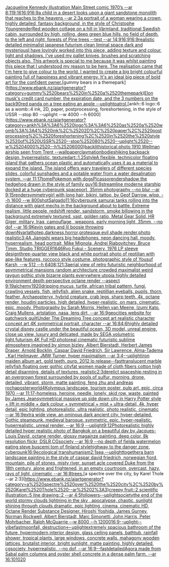 [Jacqueline Kennedy illustration Main Street comic 1970’s --ar 8:11](https://www.ebank.nz/aiartgenerator?category=Jacqueline%2520Kennedy%2520illustration%2520Main%2520Street%2520comic%25201970%E2%80%99s%2520--ar%25208%3A11)[9:16](https://www.ebank.nz/aiartgenerator?category=9%3A16)[16:9](https://www.ebank.nz/aiartgenerator?category=16%3A9)[16:9](https://www.ebank.nz/aiartgenerator?category=16%3A9)[a child in a desert looks upon a giant sandstone monolith that reaches to the heavens --ar 2:3](https://www.ebank.nz/aiartgenerator?category=a%2520child%2520in%2520a%2520desert%2520looks%2520upon%2520a%2520giant%2520sandstone%2520monolith%2520that%2520reaches%2520to%2520the%2520heavens%2520--ar%25202%3A3)[a portrait of a woman wearing a crown, highly detailed, fantasy background, in the style of Christophe Young](https://www.ebank.nz/aiartgenerator?category=a%2520portrait%2520of%2520a%2520woman%2520wearing%2520a%2520crown%2C%2520highly%2520detailed%2C%2520fantasy%2520background%2C%2520in%2520the%2520style%2520of%2520Christophe%2520Young)[render](https://www.ebank.nz/aiartgenerator?category=render)[Red wooden cottage on a hill in Värmland, traditional Swedish cabin, surrounded by high, rolling, deep green blue hills, no field of depth, to the left and right, forests of Pine trees --test --ar 14:9](https://www.ebank.nz/aiartgenerator?category=Red%2520wooden%2520cottage%2520on%2520a%2520hill%2520in%2520V%C3%A4rmland%2C%2520traditional%2520Swedish%2520cabin%2C%2520surrounded%2520by%2520high%2C%2520rolling%2C%2520deep%2520green%2520blue%2520hills%2C%2520no%2520field%2520of%2520depth%2C%2520to%2520the%2520left%2520and%2520right%2C%2520forests%2520of%2520Pine%2520trees%2520--test%2520--ar%252014%3A9)[16:9](https://www.ebank.nz/aiartgenerator?category=16%3A9)[16:9](https://www.ebank.nz/aiartgenerator?category=16%3A9)[realistic detailed minimalist japanese futurism clean liminal space dark and mysterious](https://www.ebank.nz/aiartgenerator?category=realistic%2520detailed%2520minimalist%2520japanese%2520futurism%2520clean%2520liminal%2520space%2520dark%2520and%2520mysterious)[I have lovingly worked into this piece, adding texture and colour, light and shadows. I've used my pallet knives, brushes and scratching objects also. This artwork is special to me because it was whilst painting this piece that I understood my reason to be here. The realisation came that I'm here to give colour to the world. I wanted to create a big bright colourful painting full of happiness and vibrant energy. It's an ideal big piece of bold art for the confident owner.](https://www.ebank.nz/aiartgenerator?category=I%2520have%2520lovingly%2520worked%2520into%2520this%2520piece%2C%2520adding%2520texture%2520and%2520colour%2C%2520light%2520and%2520shadows.%2520I%27ve%2520used%2520my%2520pallet%2520knives%2C%2520brushes%2520and%2520scratching%2520objects%2520also.%2520This%2520artwork%2520is%2520special%2520to%2520me%2520because%2520it%2520was%2520whilst%2520painting%2520this%2520piece%2520that%2520I%2520understood%2520my%2520reason%2520to%2520be%2520here.%2520The%2520realisation%2520came%2520that%2520I%27m%2520here%2520to%2520give%2520colour%2520to%2520the%2520world.%2520I%2520wanted%2520to%2520create%2520a%2520big%2520bright%2520colourful%2520painting%2520full%2520of%2520happiness%2520and%2520vibrant%2520energy.%2520It%27s%2520an%2520ideal%2520big%2520piece%2520of%2520bold%2520art%2520for%2520the%2520confident%2520owner.)[gummy bears in a themepark](https://www.ebank.nz/aiartgenerator?category=gummy%2520bears%2520in%2520a%2520themepark)[Elon musk's credit card number, the expiration date, and the 3 numbers on the back](https://www.ebank.nz/aiartgenerator?category=Elon%2520musk%27s%2520credit%2520card%2520number%2C%2520the%2520expiration%2520date%2C%2520and%2520the%25203%2520numbers%2520on%2520the%2520back)[90](https://www.ebank.nz/aiartgenerator?category=90)[red panda on a tree eating an apple --uplight](https://www.ebank.nz/aiartgenerator?category=red%2520panda%2520on%2520a%2520tree%2520eating%2520an%2520apple%2520--uplight)[patrol.](https://www.ebank.nz/aiartgenerator?category=patrol.)[ankh::6 logo::6 as a womb::4 ink, 2D, paper, postprocessing, foreshortening, in the style of USSR --stop 80 --uplight --w 4000 --h 6000](https://www.ebank.nz/aiartgenerator?category=ankh%3A%3A6%2520logo%3A%3A6%2520as%2520a%2520womb%3A%3A4%2520ink%2C%25202D%2C%2520paper%2C%2520postprocessing%2C%2520foreshortening%2C%2520in%2520the%2520style%2520of%2520USSR%2520--stop%252080%2520--uplight%2520--w%25204000%2520--h%25206000)[backlit](https://www.ebank.nz/aiartgenerator?category=backlit)[historical photo 1910 Wellman airship seen from Trent --wallpaper](https://www.ebank.nz/aiartgenerator?category=historical%2520photo%25201910%2520Wellman%2520airship%2520seen%2520from%2520Trent%2520--wallpaper)[claymation](https://www.ebank.nz/aiartgenerator?category=claymation)[bodies](https://www.ebank.nz/aiartgenerator?category=bodies)[hiking backpack design, hyperrealistic, textured](https://www.ebank.nz/aiartgenerator?category=hiking%2520backpack%2520design%2C%2520hyperrealistic%2C%2520textured)[art::1.25](https://www.ebank.nz/aiartgenerator?category=art%3A%3A1.25)[style](https://www.ebank.nz/aiartgenerator?category=style)[A flexible, technicolor floating island that gathers ocean plastic and automatically uses it as a material to expand the island. The island offers wary travelers of different species slides, colorful sunshades and a potable water from a water desalination system. —ar 11:17](https://www.ebank.nz/aiartgenerator?category=A%2520flexible%2C%2520technicolor%2520floating%2520island%2520that%2520gathers%2520ocean%2520plastic%2520and%2520automatically%2520uses%2520it%2520as%2520a%2520material%2520to%2520expand%2520the%2520island.%2520The%2520island%2520offers%2520wary%2520travelers%2520of%2520different%2520species%2520slides%2C%2520colorful%2520sunshades%2520and%2520a%2520potable%2520water%2520from%2520a%2520water%2520desalination%2520system.%2520%E2%80%94ar%252011%3A17)[tome](https://www.ebank.nz/aiartgenerator?category=tome)[Pokemon with dogs](https://www.ebank.nz/aiartgenerator?category=Pokemon%2520with%2520dogs)[Picasso](https://www.ebank.nz/aiartgenerator?category=Picasso)[render](https://www.ebank.nz/aiartgenerator?category=render)[shadow the hedgehog drawn in the style of family guy](https://www.ebank.nz/aiartgenerator?category=shadow%2520the%2520hedgehog%2520drawn%2520in%2520the%2520style%2520of%2520family%2520guy)[16:9](https://www.ebank.nz/aiartgenerator?category=16%3A9)[streamline moderne starship docked at a huge cyberpunk spaceport, 35mm photography --no blur --ar 9:15](https://www.ebank.nz/aiartgenerator?category=streamline%2520moderne%2520starship%2520docked%2520at%2520a%2520huge%2520cyberpunk%2520spaceport%2C%252035mm%2520photography%2520--no%2520blur%2520--ar%25209%3A15)[render](https://www.ebank.nz/aiartgenerator?category=render)[symmetry](https://www.ebank.nz/aiartgenerator?category=symmetry)[girl with long hair, bikini, tattoo, by Geof Darrow, wlop, --h 1600 --w 800](https://www.ebank.nz/aiartgenerator?category=girl%2520with%2520long%2520hair%2C%2520bikini%2C%2520tattoo%2C%2520by%2520Geof%2520Darrow%2C%2520wlop%2C%2520--h%25201600%2520--w%2520800)[shot](https://www.ebank.nz/aiartgenerator?category=shot)[Salgado](https://www.ebank.nz/aiartgenerator?category=Salgado)[11:16](https://www.ebank.nz/aiartgenerator?category=11%3A16)[cyberpunk samurai tanks rolling into the distance with giant mechs in the background about to battle. Extreme realism, little people,  redshift render, sandstorm, smoke billowing in the background extremely textured, vast, golden ratio, Metal Gear Solid, HR Giger, military, Iraq, camouflage , weapons, early morning light, 35mm, --no dof --ar 16:9](https://www.ebank.nz/aiartgenerator?category=cyberpunk%2520samurai%2520tanks%2520rolling%2520into%2520the%2520distance%2520with%2520giant%2520mechs%2520in%2520the%2520background%2520about%2520to%2520battle.%2520Extreme%2520realism%2C%2520little%2520people%2C%2520%2520redshift%2520render%2C%2520sandstorm%2C%2520smoke%2520billowing%2520in%2520the%2520background%2520extremely%2520textured%2C%2520vast%2C%2520golden%2520ratio%2C%2520Metal%2520Gear%2520Solid%2C%2520HR%2520Giger%2C%2520military%2C%2520Iraq%2C%2520camouflage%2520%2C%2520weapons%2C%2520early%2520morning%2520light%2C%252035mm%2C%2520--no%2520dof%2520--ar%252016%3A9)[Kevin gates and lil boosie throwing down](https://www.ebank.nz/aiartgenerator?category=Kevin%2520gates%2520and%2520lil%2520boosie%2520throwing%2520down)[Nyarlathotep,darkness,horror,grotesque,evil,shade,render,photo realistic](https://www.ebank.nz/aiartgenerator?category=Nyarlathotep%2Cdarkness%2Chorror%2Cgrotesque%2Cevil%2Cshade%2Crender%2Cphoto%2520realistic)[3:4](https://www.ebank.nz/aiartgenerator?category=3%3A4)[A Jiangshi wears big headphones, neon dancing hall, moody, hyperrealism, head portrait, Mike Mignola, Andrei Riabovitchev, Bruce Timm, Studio TRIGGER](https://www.ebank.nz/aiartgenerator?category=A%2520Jiangshi%2520wears%2520big%2520headphones%2C%2520neon%2520dancing%2520hall%2C%2520moody%2C%2520hyperrealism%2C%2520head%2520portrait%2C%2520Mike%2520Mignola%2C%2520Andrei%2520Riabovitchev%2C%2520Bruce%2520Timm%2C%2520Studio%2520TRIGGER)[1646](https://www.ebank.nz/aiartgenerator?category=1646)[Ryo Fukui - Scenery, 1976 LP sleeve design](https://www.ebank.nz/aiartgenerator?category=Ryo%2520Fukui%2520-%2520Scenery%2C%25201976%2520LP%2520sleeve%2520design)[three-quarter view black and white portrait photo of reptilian with ape-like features, roccoco style costume, photographic style of Yousuf Karsh, --w 512 --h 640](https://www.ebank.nz/aiartgenerator?category=three-quarter%2520view%2520black%2520and%2520white%2520portrait%2520photo%2520of%2520reptilian%2520with%2520ape-like%2520features%2C%2520roccoco%2520style%2520costume%2C%2520photographic%2520style%2520of%2520Yousuf%2520Karsh%2C%2520--w%2520512%2520--h%2520640)[8:12](https://www.ebank.nz/aiartgenerator?category=8%3A12)[1:3](https://www.ebank.nz/aiartgenerator?category=1%3A3)[aerial view of retro futuristic neighborhood of asymmetrical mansions random architecture crowded maximalist weird raygun gothic style bizarre plants everywhere utopia highly detailed environment depth perspective octane render --aspect 9:19](https://www.ebank.nz/aiartgenerator?category=aerial%2520view%2520of%2520retro%2520futuristic%2520neighborhood%2520of%2520asymmetrical%2520mansions%2520random%2520architecture%2520crowded%2520maximalist%2520weird%2520raygun%2520gothic%2520style%2520bizarre%2520plants%2520everywhere%2520utopia%2520highly%2520detailed%2520environment%2520depth%2520perspective%2520octane%2520render%2520--aspect%25209%3A19)[alchemy](https://www.ebank.nz/aiartgenerator?category=alchemy)[1920](https://www.ebank.nz/aiartgenerator?category=1920)[dripping mucus, turtle, african tribal pattern, fungi, crawling vessels, fish, jellyfish, alien snake, reptillian eyeballs, pupils, thorn, feather, Archaeopteryx, hybrid creature, crab legs, sharp teeth, 4k, octane render, houdini particles, high detailed, hyper-realistic, on mars, cinematic, epic, moody, Photography by Sarah Morris, Hellen van Meene, Izumi Kato, Craig Mullens, artstation, nasa, lens dirt, --ar 16:9](https://www.ebank.nz/aiartgenerator?category=dripping%2520mucus%2C%2520turtle%2C%2520african%2520tribal%2520pattern%2C%2520fungi%2C%2520crawling%2520vessels%2C%2520fish%2C%2520jellyfish%2C%2520alien%2520snake%2C%2520reptillian%2520eyeballs%2C%2520pupils%2C%2520thorn%2C%2520feather%2C%2520Archaeopteryx%2C%2520hybrid%2520creature%2C%2520crab%2520legs%2C%2520sharp%2520teeth%2C%25204k%2C%2520octane%2520render%2C%2520houdini%2520particles%2C%2520high%2520detailed%2C%2520hyper-realistic%2C%2520on%2520mars%2C%2520cinematic%2C%2520epic%2C%2520moody%2C%2520Photography%2520by%2520Sarah%2520Morris%2C%2520Hellen%2520van%2520Meene%2C%2520Izumi%2520Kato%2C%2520Craig%2520Mullens%2C%2520artstation%2C%2520nasa%2C%2520lens%2520dirt%2C%2520--ar%252016%3A9)[geocities website for patchwork quilt](https://www.ebank.nz/aiartgenerator?category=geocities%2520website%2520for%2520patchwork%2520quilt)[Under The Dreaming Tree concept art realistic character concept art 4K symmetrical portrait, character --ar 16:8](https://www.ebank.nz/aiartgenerator?category=Under%2520The%2520Dreaming%2520Tree%2520concept%2520art%2520realistic%2520character%2520concept%2520art%25204K%2520symmetrical%2520portrait%2C%2520character%2520--ar%252016%3A8)[4:6](https://www.ebank.nz/aiartgenerator?category=4%3A6)[highly detailed crystal disney castle under the beautiful ocean, 3D model, unreal engine, close up view,  luxury and delicated, made by SEGA,volumetric light,futurism,4K Full HD,photoreal,cinematic,futuristic,sublime atmosphere,imagined by simon bizley ,Albert Bierstadt, Herbert James Draper, Arnold Bocklin, Caspar David Friedrich, Sir Lawrence, Alma-Tadema , Karl Heilmayer, JMW Turner, hyper maximalism --ar 3:4](https://www.ebank.nz/aiartgenerator?category=highly%2520detailed%2520crystal%2520disney%2520castle%2520under%2520the%2520beautiful%2520ocean%2C%25203D%2520model%2C%2520unreal%2520engine%2C%2520close%2520up%2520view%2C%2520%2520luxury%2520and%2520delicated%2C%2520made%2520by%2520SEGA%2Cvolumetric%2520light%2Cfuturism%2C4K%2520Full%2520HD%2Cphotoreal%2Ccinematic%2Cfuturistic%2Csublime%2520atmosphere%2Cimagined%2520by%2520simon%2520bizley%2520%2CAlbert%2520Bierstadt%2C%2520Herbert%2520James%2520Draper%2C%2520Arnold%2520Bocklin%2C%2520Caspar%2520David%2520Friedrich%2C%2520Sir%2520Lawrence%2C%2520Alma-Tadema%2520%2C%2520Karl%2520Heilmayer%2C%2520JMW%2520Turner%2C%2520hyper%2520maximalism%2520--ar%25203%3A4)[--uplight](https://www.ebank.nz/aiartgenerator?category=--uplight)[iron maiden album art. gold teeth. purp. 2012 lp release](https://www.ebank.nz/aiartgenerator?category=iron%2520maiden%2520album%2520art.%2520gold%2520teeth.%2520purp.%25202012%2520lp%2520release)[--fast](https://www.ebank.nz/aiartgenerator?category=--fast)[translucent marble jellyfish floating over gothic city](https://www.ebank.nz/aiartgenerator?category=translucent%2520marble%2520jellyfish%2520floating%2520over%2520gothic%2520city)[fat women made of cloth fibers cotton high detail disarming, details of textures, realistic](https://www.ebank.nz/aiartgenerator?category=fat%2520women%2520made%2520of%2520cloth%2520fibers%2520cotton%2520high%2520detail%2520disarming%2C%2520details%2520of%2520textures%2C%2520realistic)[2:3](https://www.ebank.nz/aiartgenerator?category=2%3A3)[derelict spaceship resting in an overgrown forest surrounded by pools of sulfur, morning, drone, detailed, vibrant, storm, matte painting, feng zhu and andreas rocha](https://www.ebank.nz/aiartgenerator?category=derelict%2520spaceship%2520resting%2520in%2520an%2520overgrown%2520forest%2520surrounded%2520by%2520pools%2520of%2520sulfur%2C%2520morning%2C%2520drone%2C%2520detailed%2C%2520vibrant%2C%2520storm%2C%2520matte%2520painting%2C%2520feng%2520zhu%2520and%2520andreas%2520rocha)[poster](https://www.ebank.nz/aiartgenerator?category=poster)[world](https://www.ebank.nz/aiartgenerator?category=world)[4K](https://www.ebank.nz/aiartgenerator?category=4K)[olympus landscape, tourism poster, pulp art, epic, circa 1970 --ar 11:17](https://www.ebank.nz/aiartgenerator?category=olympus%2520landscape%2C%2520tourism%2520poster%2C%2520pulp%2520art%2C%2520epic%2C%2520circa%25201970%2520--ar%252011%3A17)[-](https://www.ebank.nz/aiartgenerator?category=-)[homeless, heroine, needle, lonely, skid row, waste, painted by James Jean](https://www.ebank.nz/aiartgenerator?category=homeless%2C%2520heroine%2C%2520needle%2C%2520lonely%2C%2520skid%2520row%2C%2520waste%2C%2520painted%2520by%2520James%2520Jean)[symmetrical massive up side down city in Harry Potter style + lift in middle + dark colour + symmetrical + mist + ultra-detail, 4k, hyper detail, epic lighting, photorealistic, ultra realistic, photo realistic, cinematic —ar 16:9](https://www.ebank.nz/aiartgenerator?category=symmetrical%2520massive%2520up%2520side%2520down%2520city%2520in%2520Harry%2520Potter%2520style%2520%2B%2520lift%2520in%2520middle%2520%2B%2520dark%2520colour%2520%2B%2520symmetrical%2520%2B%2520mist%2520%2B%2520ultra-detail%2C%25204k%2C%2520hyper%2520detail%2C%2520epic%2520lighting%2C%2520photorealistic%2C%2520ultra%2520realistic%2C%2520photo%2520realistic%2C%2520cinematic%2520%E2%80%94ar%252016%3A9)[extra wide view. an ominous dark ancient city. hyper-detailed. Gothic steampunk. medieval baroque. symmetric. epic. hyper-realistic. hyperrealistic. unreal render. --ar 16:9 --uplight](https://www.ebank.nz/aiartgenerator?category=extra%2520wide%2520view.%2520an%2520ominous%2520dark%2520ancient%2520city.%2520hyper-detailed.%2520Gothic%2520steampunk.%2520medieval%2520baroque.%2520symmetric.%2520epic.%2520hyper-realistic.%2520hyperrealistic.%2520unreal%2520render.%2520--ar%252016%3A9%2520--uplight)[9:12](https://www.ebank.nz/aiartgenerator?category=9%3A12)[Photorealistic highly detailed hyper realistic photo of Bangkok on a beautiful day by Jacques-Louis David, octane render, glossy magainze painting, deep color, 8k resolution,flickr, DSLR,CGsociety  --ar 16:9 --no depth of field](https://www.ebank.nz/aiartgenerator?category=Photorealistic%2520highly%2520detailed%2520hyper%2520realistic%2520photo%2520of%2520Bangkok%2520on%2520a%2520beautiful%2520day%2520by%2520Jacques-Louis%2520David%2C%2520octane%2520render%2C%2520glossy%2520magainze%2520painting%2C%2520deep%2520color%2C%25208k%2520resolution%2Cflickr%2C%2520DSLR%2CCGsociety%2520%2520--ar%252016%3A9%2520--no%2520depth%2520of%2520field)[a watermelon eating steve buscemi tom of finland style](https://www.ebank.nz/aiartgenerator?category=a%2520watermelon%2520eating%2520steve%2520buscemi%2520tom%2520of%2520finland%2520style)[highway to the danger zone, cyberpunk](https://www.ebank.nz/aiartgenerator?category=highway%2520to%2520the%2520danger%2520zone%2C%2520cyberpunk)[16:9](https://www.ebank.nz/aiartgenerator?category=16%3A9)[ecological transhumanism](https://www.ebank.nz/aiartgenerator?category=ecological%2520transhumanism)[2:1](https://www.ebank.nz/aiartgenerator?category=2%3A1)[sea,](https://www.ebank.nz/aiartgenerator?category=sea%2C)[--uplight](https://www.ebank.nz/aiartgenerator?category=--uplight)[together](https://www.ebank.nz/aiartgenerator?category=together)[a barn landscape painting in the style of caspar david friedrich, norwegian fjord, mountain, pile of stones, misty river, sunset acle covered Duke from the 18th century, alone and frightened, in an empty courtroom, overcast, hazy, rays of light, cinematic --ar 16:8](https://www.ebank.nz/aiartgenerator?category=a%2520barn%2520landscape%2520painting%2520in%2520the%2520style%2520of%2520caspar%2520david%2520friedrich%2C%2520norwegian%2520fjord%2C%2520mountain%2C%2520pile%2520of%2520stones%2C%2520misty%2520river%2C%2520sunset%2520acle%2520covered%2520Duke%2520from%2520the%252018th%2520century%2C%2520alone%2520and%2520frightened%2C%2520in%2520an%2520empty%2520courtroom%2C%2520overcast%2C%2520hazy%2C%2520rays%2520of%2520light%2C%2520cinematic%2520--ar%252016%3A8)[trees.](https://www.ebank.nz/aiartgenerator?category=trees.)[a spectre over the city, by Karel Thole --ar 2:3](https://www.ebank.nz/aiartgenerator?category=a%2520spectre%2520over%2520the%2520city%2C%2520by%2520Karel%2520Thole%2520--ar%25202%3A3)[creepy fruit::2 scientific illustration::5 line drawing::2  --ar 4:5](https://www.ebank.nz/aiartgenerator?category=creepy%2520fruit%3A%3A2%2520scientific%2520illustration%3A%3A5%2520line%2520drawing%3A%3A2%2520%2520--ar%25204%3A5)[followers](https://www.ebank.nz/aiartgenerator?category=followers)[--uplight](https://www.ebank.nz/aiartgenerator?category=--uplight)[society](https://www.ebank.nz/aiartgenerator?category=society)[the end of the world stormy clouds lightning in the sky , apocalypse, chaotic, sunlight shining through clouds dramatic, epic lighting ,cinema, cinematic HD, Octane Render Substance Designer. Hiroshi Yoshida, James Gurney, Norman Rockwell, Albert Bierstadt, Marc Simonetti, John Harris, Peter Mohrbacher, Ralph McQuarrie --w 8000 --h 12000](https://www.ebank.nz/aiartgenerator?category=the%2520end%2520of%2520the%2520world%2520stormy%2520clouds%2520lightning%2520in%2520the%2520sky%2520%2C%2520apocalypse%2C%2520chaotic%2C%2520sunlight%2520shining%2520through%2520clouds%2520dramatic%2C%2520epic%2520lighting%2520%2Ccinema%2C%2520cinematic%2520HD%2C%2520Octane%2520Render%2520Substance%2520Designer.%2520Hiroshi%2520Yoshida%2C%2520James%2520Gurney%2C%2520Norman%2520Rockwell%2C%2520Albert%2520Bierstadt%2C%2520Marc%2520Simonetti%2C%2520John%2520Harris%2C%2520Peter%2520Mohrbacher%2C%2520Ralph%2520McQuarrie%2520--w%25208000%2520--h%252012000)[16:9](https://www.ebank.nz/aiartgenerator?category=16%3A9)[--uplight](https://www.ebank.nz/aiartgenerator?category=--uplight)[--vibefast](https://www.ebank.nz/aiartgenerator?category=--vibefast)[moonfall, destruction](https://www.ebank.nz/aiartgenerator?category=moonfall%2C%2520destruction)[<--uplight](https://www.ebank.nz/aiartgenerator?category=%3C--uplight)[extremely spacious bathroom of the future, hypermodern interior design, glass ceiling panels, bathtub, rainfall shower, tropical plants, large windows, concrete walls, mahagony wooden lattices, brutalist interior, bright sunlight, matte painting, highly detailed, cgsociety, hyperrealistic, --no dof, --ar 16:9](https://www.ebank.nz/aiartgenerator?category=extremely%2520spacious%2520bathroom%2520of%2520the%2520future%2C%2520hypermodern%2520interior%2520design%2C%2520glass%2520ceiling%2520panels%2C%2520bathtub%2C%2520rainfall%2520shower%2C%2520tropical%2520plants%2C%2520large%2520windows%2C%2520concrete%2520walls%2C%2520mahagony%2520wooden%2520lattices%2C%2520brutalist%2520interior%2C%2520bright%2520sunlight%2C%2520matte%2520painting%2C%2520highly%2520detailed%2C%2520cgsociety%2C%2520hyperrealistic%2C%2520--no%2520dof%2C%2520--ar%252016%3A9)[--fast](https://www.ebank.nz/aiartgenerator?category=--fast)[detailed](https://www.ebank.nz/aiartgenerator?category=detailed)[Agora made from Sabal palm columns and oyster shell concrete in a dense palm farm. --ar 16:10](https://www.ebank.nz/aiartgenerator?category=Agora%2520made%2520from%2520Sabal%2520palm%2520columns%2520and%2520oyster%2520shell%2520concrete%2520in%2520a%2520dense%2520palm%2520farm.%2520--ar%252016%3A10)[1020](https://www.ebank.nz/aiartgenerator?category=1020)
